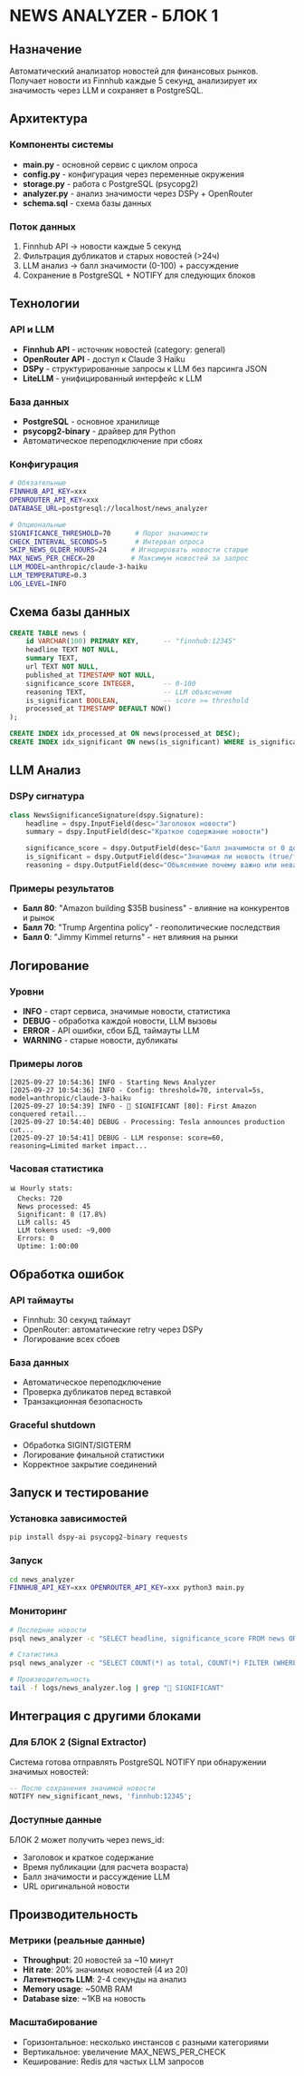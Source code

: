 # NEWS ANALYZER - БЛОК 1

## Назначение
Автоматический анализатор новостей для финансовых рынков. Получает новости из Finnhub каждые 5 секунд, анализирует их значимость через LLM и сохраняет в PostgreSQL.

## Архитектура

### Компоненты системы
- **main.py** - основной сервис с циклом опроса
- **config.py** - конфигурация через переменные окружения
- **storage.py** - работа с PostgreSQL (psycopg2)
- **analyzer.py** - анализ значимости через DSPy + OpenRouter
- **schema.sql** - схема базы данных

### Поток данных
1. Finnhub API → новости каждые 5 секунд
2. Фильтрация дубликатов и старых новостей (>24ч)
3. LLM анализ → балл значимости (0-100) + рассуждение
4. Сохранение в PostgreSQL + NOTIFY для следующих блоков

## Технологии

### API и LLM
- **Finnhub API** - источник новостей (category: general)
- **OpenRouter API** - доступ к Claude 3 Haiku
- **DSPy** - структурированные запросы к LLM без парсинга JSON
- **LiteLLM** - унифицированный интерфейс к LLM

### База данных
- **PostgreSQL** - основное хранилище
- **psycopg2-binary** - драйвер для Python
- Автоматическое переподключение при сбоях

### Конфигурация
```bash
# Обязательные
FINNHUB_API_KEY=xxx
OPENROUTER_API_KEY=xxx
DATABASE_URL=postgresql://localhost/news_analyzer

# Опциональные
SIGNIFICANCE_THRESHOLD=70      # Порог значимости
CHECK_INTERVAL_SECONDS=5       # Интервал опроса
SKIP_NEWS_OLDER_HOURS=24      # Игнорировать новости старше
MAX_NEWS_PER_CHECK=20         # Максимум новостей за запрос
LLM_MODEL=anthropic/claude-3-haiku
LLM_TEMPERATURE=0.3
LOG_LEVEL=INFO
```

## Схема базы данных

```sql
CREATE TABLE news (
    id VARCHAR(100) PRIMARY KEY,      -- "finnhub:12345"
    headline TEXT NOT NULL,
    summary TEXT,
    url TEXT NOT NULL,
    published_at TIMESTAMP NOT NULL,
    significance_score INTEGER,       -- 0-100
    reasoning TEXT,                   -- LLM объяснение
    is_significant BOOLEAN,           -- score >= threshold
    processed_at TIMESTAMP DEFAULT NOW()
);

CREATE INDEX idx_processed_at ON news(processed_at DESC);
CREATE INDEX idx_significant ON news(is_significant) WHERE is_significant = TRUE;
```

## LLM Анализ

### DSPy сигнатура
```python
class NewsSignificanceSignature(dspy.Signature):
    headline = dspy.InputField(desc="Заголовок новости")
    summary = dspy.InputField(desc="Краткое содержание новости")

    significance_score = dspy.OutputField(desc="Балл значимости от 0 до 100")
    is_significant = dspy.OutputField(desc="Значимая ли новость (true/false)")
    reasoning = dspy.OutputField(desc="Объяснение почему важно или неважно")
```

### Примеры результатов
- **Балл 80**: "Amazon building $35B business" - влияние на конкурентов и рынок
- **Балл 70**: "Trump Argentina policy" - геополитические последствия
- **Балл 0**: "Jimmy Kimmel returns" - нет влияния на рынки

## Логирование

### Уровни
- **INFO** - старт сервиса, значимые новости, статистика
- **DEBUG** - обработка каждой новости, LLM вызовы
- **ERROR** - API ошибки, сбои БД, таймауты LLM
- **WARNING** - старые новости, дубликаты

### Примеры логов
```
[2025-09-27 10:54:36] INFO - Starting News Analyzer
[2025-09-27 10:54:36] INFO - Config: threshold=70, interval=5s, model=anthropic/claude-3-haiku
[2025-09-27 10:54:39] INFO - 📰 SIGNIFICANT [80]: First Amazon conquered retail...
[2025-09-27 10:54:40] DEBUG - Processing: Tesla announces production cut...
[2025-09-27 10:54:41] DEBUG - LLM response: score=60, reasoning=Limited market impact...
```

### Часовая статистика
```
📊 Hourly stats:
  Checks: 720
  News processed: 45
  Significant: 8 (17.8%)
  LLM calls: 45
  LLM tokens used: ~9,000
  Errors: 0
  Uptime: 1:00:00
```

## Обработка ошибок

### API таймауты
- Finnhub: 30 секунд таймаут
- OpenRouter: автоматические retry через DSPy
- Логирование всех сбоев

### База данных
- Автоматическое переподключение
- Проверка дубликатов перед вставкой
- Транзакционная безопасность

### Graceful shutdown
- Обработка SIGINT/SIGTERM
- Логирование финальной статистики
- Корректное закрытие соединений

## Запуск и тестирование

### Установка зависимостей
```bash
pip install dspy-ai psycopg2-binary requests
```

### Запуск
```bash
cd news_analyzer
FINNHUB_API_KEY=xxx OPENROUTER_API_KEY=xxx python3 main.py
```

### Мониторинг
```bash
# Последние новости
psql news_analyzer -c "SELECT headline, significance_score FROM news ORDER BY processed_at DESC LIMIT 10;"

# Статистика
psql news_analyzer -c "SELECT COUNT(*) as total, COUNT(*) FILTER (WHERE is_significant) as significant FROM news;"

# Производительность
tail -f logs/news_analyzer.log | grep "📰 SIGNIFICANT"
```

## Интеграция с другими блоками

### Для БЛОК 2 (Signal Extractor)
Система готова отправлять PostgreSQL NOTIFY при обнаружении значимых новостей:
```sql
-- После сохранения значимой новости
NOTIFY new_significant_news, 'finnhub:12345';
```

### Доступные данные
БЛОК 2 может получить через news_id:
- Заголовок и краткое содержание
- Время публикации (для расчета возраста)
- Балл значимости и рассуждение LLM
- URL оригинальной новости

## Производительность

### Метрики (реальные данные)
- **Throughput**: 20 новостей за ~10 минут
- **Hit rate**: 20% значимых новостей (4 из 20)
- **Латентность LLM**: 2-4 секунды на анализ
- **Memory usage**: ~50MB RAM
- **Database size**: ~1KB на новость

### Масштабирование
- Горизонтальное: несколько инстансов с разными категориями
- Вертикальное: увеличение MAX_NEWS_PER_CHECK
- Кеширование: Redis для частых LLM запросов
